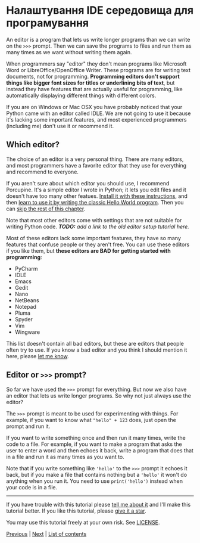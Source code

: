 # Налаштування IDE середовища для програмування

An editor is a program that lets us write longer programs than we can
write on the `>>>` prompt. Then we can save the programs to files and
run them as many times as we want without writing them again.

When programmers say "editor" they don't mean programs like Microsoft
Word or LibreOffice/OpenOffice Writer. These programs are for writing
text documents, not for programming. **Programming editors don't support
things like bigger font sizes for titles or underlining bits of text**,
but instead they have features that are actually useful for programming,
like automatically displaying different things with different colors.

If you are on Windows or Mac OSX you have probably noticed that your
Python came with an editor called IDLE. We are not going to use it
because it's lacking some important features, and most experienced
programmers (including me) don't use it or recommend it.

## Which editor?

The choice of an editor is a very personal thing. There are many
editors, and most programmers have a favorite editor that they use for
everything and recommend to everyone.

If you aren't sure about which editor you should use, I recommend
Porcupine. It's a simple editor I wrote in Python; it lets you edit
files and it doesn't have too many other featues. [Install it with these
instructions](https://github.com/Akuli/porcupine/wiki/Installing-and-Running-Porcupine),
and then [learn to use it by writing the classic Hello World
program](https://github.com/Akuli/porcupine/wiki/First-Program). Then
you can [skip the rest of this chapter](#editor-or--prompt).

Note that most other editors come with settings that are not suitable
for writing Python code. _**TODO:** add a link to the old editor setup
tutorial here._

Most of these editors lack some important features, they have so many
features that confuse people or they aren't free. You can use these
editors if you like them, but **these editors are BAD for getting
started with programming**:

- PyCharm
- IDLE
- Emacs
- Gedit
- Nano
- NetBeans
- Notepad
- Pluma
- Spyder
- Vim
- Wingware

This list doesn't contain all bad editors, but these are editors that
people often try to use. If you know a bad editor and you think I should
mention it here, please [let me know](../contact-me.md).

## Editor or `>>>` prompt?

So far we have used the `>>>` prompt for everything. But now we also
have an editor that lets us write longer programs. So why not just
always use the editor?

The `>>>` prompt is meant to be used for experimenting with things. For
example, if you want to know what `"hello" + 123` does, just open the
prompt and run it.

If you want to write something once and then run it many times, write
the code to a file. For example, if you want to make a program that asks
the user to enter a word and then echoes it back, write a program that
does that in a file and run it as many times as you want to.

Note that if you write something like `'hello'` to the `>>>` prompt it
echoes it back, but if you make a file that contains nothing but a
`'hello'` it won't do anything when you run it. You need to use
`print('hello')` instead when your code is in a file.

***

If you have trouble with this tutorial please [tell me about
it](../contact-me.md) and I'll make this tutorial better. If you
like this tutorial, please [give it a
star](../README.md#how-can-i-thank-you-for-writing-and-sharing-this-tutorial).

You may use this tutorial freely at your own risk. See
[LICENSE](../LICENSE).

[Previous](using-functions.md) | [Next](if.md) |
[List of contents](../README.md#basics)
